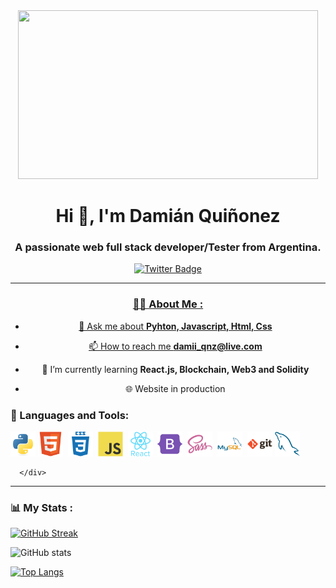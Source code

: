 <div id="header" align="center">
    <div>
         <img src="https://media.giphy.com/media/RbDKaczqWovIugyJmW/giphy.gif" width="480" height="270" frameBorder="0" class="giphy-embed" allowFullScreen>
    </div>
 <div>
    <h1 align="center">Hi 👋, I'm Damián Quiñonez</h1>
    <h3 align="center">A passionate web full stack developer/Tester from Argentina.</h3>
</div>


<div id="badges" align="center">
    <a href="[Twitter](https://twitter.com/DemianQnz")>
        <img src="https://img.shields.io/twitter/url?style=social&url=https%3A%2F%2Ftwitter.com%2FDemianQnz"
            alt="Twitter Badge" />
        

---

### 👨‍💻 About Me :

- 💬 Ask me about **Pyhton, Javascript, Html, Css**

- 📫 How to reach me **damii_qnz@live.com**

- 🌱 I’m currently learning **React.js, Blockchain, Web3 and Solidity**

- 🌐 Website in production


<div align="left">
    <h3>🔨 Languages and Tools:</h3>
    <div>
        <img src="https://github.com/devicons/devicon/blob/master/icons/python/python-original.svg" title="Git" **alt="Git" width="40" height="40"/>
        <img src="https://github.com/devicons/devicon/blob/master/icons/html5/html5-original.svg" title="HTML5" alt="HTML" width="40" height="40"/>&nbsp;
        <img src="https://github.com/devicons/devicon/blob/master/icons/css3/css3-plain-wordmark.svg"  title="CSS3" alt="CSS" width="40" height="40"/>&nbsp;
        <img src="https://github.com/devicons/devicon/blob/master/icons/javascript/javascript-original.svg" title="JavaScript" alt="JavaScript" width="40" height="40"/>&nbsp;
        <img src="https://github.com/devicons/devicon/blob/master/icons/react/react-original-wordmark.svg" title="React" alt="React" width="40" height="40"/>&nbsp;
        <img src="https://github.com/devicons/devicon/blob/master/icons/bootstrap/bootstrap-plain.svg" title="Bootstrap" alt="Bootstrap" width="40" height="40"/>&nbsp;
        <img src="https://github.com/devicons/devicon/blob/master/icons/sass/sass-original.svg" title="Sass" alt="Sass" width="40" height="40"/>&nbsp;
        <img src="https://github.com/devicons/devicon/blob/master/icons/mysql/mysql-original-wordmark.svg" title="MySQL"  alt="MySQL" width="40" height="40"/>&nbsp;
        <img src="https://github.com/devicons/devicon/blob/master/icons/git/git-original-wordmark.svg" title="Git" **alt="Git" width="40" height="40"/>
        <img src="https://github.com/devicons/devicon/blob/master/icons/mysql/mysql-plain.svg" title="Git" **alt="Git" width="40" height="40"/>

      </div>
</div>

---
        
        
### 📊 My Stats :

[![GitHub Streak](http://github-readme-streak-stats.herokuapp.com?user=Damianqnz&theme=dark)](https://git.io/streak-stats)
       
![GitHub stats](https://github-readme-stats.vercel.app/api?username=Damianqnz&show_icons=true&theme=radical)

[![Top Langs](https://github-readme-stats.vercel.app/api/top-langs/?username=Damianqnz&theme=tokyonight)](https://github.com/anuraghazra/github-readme-stats)
